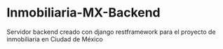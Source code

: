 # Inmobiliaria-MX-Backend
Servidor backend creado con django restframework para el proyecto de inmobiliaria en Ciudad de México 
